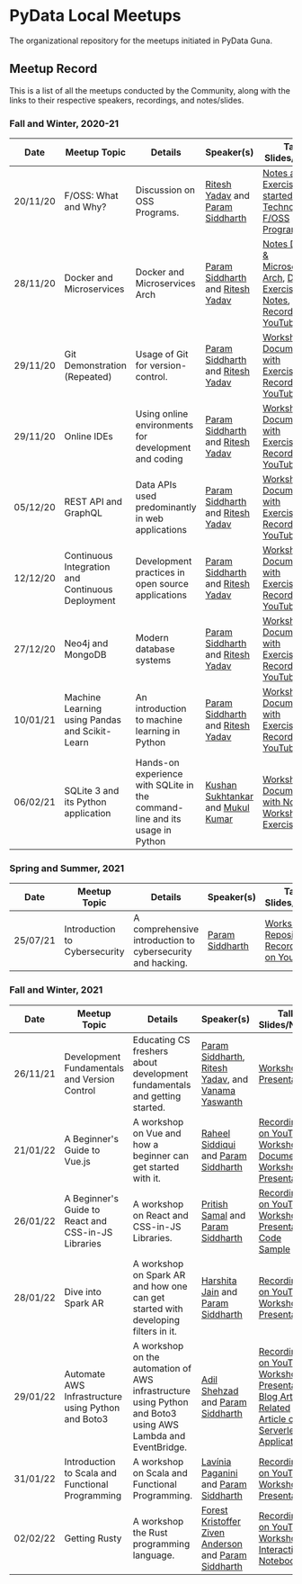 
# PyData Local Meetups

The organizational repository for the meetups initiated in PyData Guna.

## Meetup Record

This is a list of all the meetups conducted by the Community, along with the links to their respective speakers, recordings, and notes/slides.

### Fall and Winter, 2020-21

| Date       | Meetup Topic 	          | Details                                       | Speaker(s) | Talk Slides/Notes                                            |
| ---------- | -------------------------|-----------------------------------------------| ---------- | -------------------------------------------------------------|
| 20/11/20   | F/OSS: What and Why?      | Discussion on OSS Programs.                   | [Ritesh Yadav](https://github.com/DARK-art108) and [Param Siddharth](https://www.paramsid.com)  | [Notes and an Exercise](./docs/1.git_cmds.md), [Get started with Technologies](https://whimsical.com/open-source-programs-5m2toYdx5MszzVrzQxFmtf), [F/OSS Programs](https://whimsical.com/f-oss-programs-RuQEuUAcB2wJMMGwsrCMk6)|
| 28/11/20   | Docker and Microservices | Docker and Microservices Arch | [Param Siddharth](https://www.paramsid.com) and [Ritesh Yadav](https://github.com/DARK-art108)|[Notes Docker & Microservices Arch](https://github.com/PyData-Guna/Docker-and-MicroServices), [Docker Exercises and Notes](./docs/2.docker-exercises.md), [Recording on YouTube](https://youtu.be/gT9VahFQw-M) |
| 29/11/20   | Git Demonstration (Repeated) | Usage of Git for version-control. | [Param Siddharth](https://www.paramsid.com) and [Ritesh Yadav](https://github.com/DARK-art108)|[Workshop Document with Exercises](./docs/1.git_cmds.md), [Recording on YouTube](https://youtu.be/ViNsy6VuDWQ) |
| 29/11/20   | Online IDEs | Using online environments for development and coding | [Param Siddharth](https://www.paramsid.com) and [Ritesh Yadav](https://github.com/DARK-art108)|[Workshop Document with Exercises](./docs/3.online_ides.md), [Recording on YouTube](https://youtu.be/VbLxMJoDP_U) |
| 05/12/20   | REST API and GraphQL | Data APIs used predominantly in web applications | [Param Siddharth](https://www.paramsid.com) and [Ritesh Yadav](https://github.com/DARK-art108)|[Workshop Document with Exercises](./docs/4.rest-api-graphql-wshp.md), [Recording on YouTube](https://youtu.be/MO4LqXv9pDk) |
| 12/12/20   | Continuous Integration and Continuous Deployment | Development practices in open source applications | [Param Siddharth](https://www.paramsid.com) and [Ritesh Yadav](https://github.com/DARK-art108)|[Workshop Document with Exercises](./docs/5.ci-cd-workshop.md), [Recording on YouTube](https://youtu.be/SJYAJhwb6c4) |
| 27/12/20   | Neo4j and MongoDB | Modern database systems | [Param Siddharth](https://www.paramsid.com) and [Ritesh Yadav](https://github.com/DARK-art108)| [Workshop Document with Exercises](./docs/6.neo4j-mongodb.md), [Recording on YouTube](https://youtu.be/_XT9jIhDSbM) |
| 10/01/21   | Machine Learning using Pandas and Scikit-Learn | An introduction to machine learning in Python | [Param Siddharth](https://www.paramsid.com) and [Ritesh Yadav](https://github.com/DARK-art108)| [Workshop Document with Exercises](7.ml-pandas-sklearn.md), [Recording on YouTube](https://youtu.be/FzvM9nYZmf0) |
| 06/02/21   | SQLite 3 and its Python application | Hands-on experience with SQLite in the command-line and its usage in Python | [Kushan Sukhtankar](https://github.com/kushansuk2) and [Mukul Kumar](https://github.com/Clash-ion)| [Workshop Document with Notes](https://github.com/kushansuk2/sqlite3/blob/main/README.md), [Workshop Exercises](https://github.com/kushansuk2/sqlite3/blob/main/SQLite-Excercise.md) |

### Spring and Summer, 2021

| Date       | Meetup Topic 	          | Details                                       | Speaker(s) | Talk Slides/Notes                                            |
| ---------- | -------------------------|-----------------------------------------------| ---------- | -------------------------------------------------------------|
| 25/07/21   | Introduction to Cybersecurity | A comprehensive introduction to cybersecurity and hacking. | [Param Siddharth](https://www.paramsid.com) | [Workshop Repository](https://github.com/paramsiddharth/cybersec-workshop), [Recording on YouTube](https://youtu.be/-w6PZv5TZ3U) |

### Fall and Winter, 2021

| Date       | Meetup Topic 	          | Details                                       | Speaker(s) | Talk Slides/Notes                                            |
| ---------- | -------------------------|-----------------------------------------------| ---------- | -------------------------------------------------------------|
| 26/11/21   | Development Fundamentals and Version Control | Educating CS freshers about development fundamentals and getting started. | [Param Siddharth](https://www.paramsid.com), [Ritesh Yadav](https://github.com/DARK-art108), and [Vanama Yaswanth](https://github.com/vanamayaswanth) | [Workshop Presentation](https://github.com/PyData-Guna/Pydata-Local-Meetups/releases/download/dev-funda/Dev.Funda.Friday.pdf) |
| 21/01/22   | A Beginner's Guide to Vue.js | A workshop on Vue and how a beginner can get started with it. | [Raheel Siddiqui](https://raheelsiddiqui.com/) and [Param Siddharth](https://www.paramsid.com) | [Recording on YouTube](https://youtu.be/Q0ArusXEA6A), [Workshop Document](./docs/8.vue-workshop.md), [Workshop Presentation](https://github.com/PyData-Guna/Pydata-Local-Meetups/releases/download/vue-raheel/Beginner.s.Guide.to.Vue.js.pdf) |
| 26/01/22   | A Beginner's Guide to React and CSS-in-JS Libraries | A workshop on React and CSS-in-JS Libraries. | [Pritish Samal](http://pritishsamal.tech/) and [Param Siddharth](https://www.paramsid.com) | [Recording on YouTube](https://youtu.be/QpEh1E5vdW4), [Workshop Presentation](https://www.canva.com/design/DAE2VDZ65bg/8kMgM8TR4SOSCuuOtZewkg/view), [Code Sample](https://codesandbox.io/s/react-workshop-juet-8zxh8) |
| 28/01/22   | Dive into Spark AR  | A workshop on Spark AR and how one can get started with developing filters in it. | [Harshita Jain](https://github.com/harshitajain165) and [Param Siddharth](https://www.paramsid.com) | [Recording on YouTube](https://youtu.be/usmH4FRdnmI), [Workshop Presentation](https://www.canva.com/design/DAE2erU-aJQ/l52kFKRGQ1LjLx20ALwlrg/view?utm_content=DAE2erU-aJQ&utm_campaign=designshare&utm_medium=link&utm_source=publishsharelink) |
| 29/01/22   | Automate AWS Infrastructure using Python and Boto3 | A workshop on the automation of AWS infrastructure using Python and Boto3 using AWS Lambda and EventBridge. | [Adil Shehzad](https://github.com/adilshehzad786) and [Param Siddharth](https://www.paramsid.com) | [Recording on YouTube](https://youtu.be/vn7oFLQODzU), [Workshop Presentation](https://www.canva.com/design/DAE2Rjmgq64/RvOpAymFGU92dfNedh7CwA/view?utm_content=DAE2Rjmgq64&utm_campaign=designshare&utm_medium=link&utm_source=sharebutton), [Blog Article](https://link.medium.com/UvBsqnZudnb), [Related Article on Serverless Applications](https://link.medium.com/icnLkE0udnb) |
| 31/01/22   | Introduction to Scala and Functional Programming | A workshop on Scala and Functional Programming. | [Lavínia Paganini](https://github.com/lfp2) and [Param Siddharth](https://www.paramsid.com) | [Recording on YouTube](https://youtu.be/utXaCHlL7sE), [Workshop Presentation](https://github.com/PyData-Guna/Pydata-Local-Meetups/releases/download/scala-lav%C3%ADnia/Introduction_to_Scala.pdf) |
| 02/02/22   | Getting Rusty | A workshop the Rust programming language. | [Forest Kristoffer Ziven Anderson](https://forest-anderson.ca/) and [Param Siddharth](https://www.paramsid.com) | [Recording on YouTube](https://youtu.be/WdGyHzwXJ80), [Workshop Interactive Notebook](https://freckle-seahorse-b03.notion.site/Getting-Rusty-2763c622d9914410b6773ddf684f0073) |
